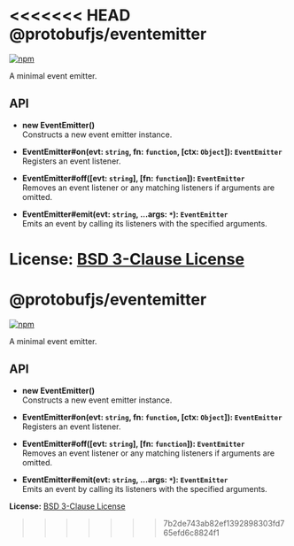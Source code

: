 <<<<<<< HEAD
@protobufjs/eventemitter
========================
[![npm](https://img.shields.io/npm/v/@protobufjs/eventemitter.svg)](https://www.npmjs.com/package/@protobufjs/eventemitter)

A minimal event emitter.

API
---

* **new EventEmitter()**<br />
  Constructs a new event emitter instance.

* **EventEmitter#on(evt: `string`, fn: `function`, [ctx: `Object`]): `EventEmitter`**<br />
  Registers an event listener.

* **EventEmitter#off([evt: `string`], [fn: `function`]): `EventEmitter`**<br />
  Removes an event listener or any matching listeners if arguments are omitted.

* **EventEmitter#emit(evt: `string`, ...args: `*`): `EventEmitter`**<br />
  Emits an event by calling its listeners with the specified arguments.

**License:** [BSD 3-Clause License](https://opensource.org/licenses/BSD-3-Clause)
=======
@protobufjs/eventemitter
========================
[![npm](https://img.shields.io/npm/v/@protobufjs/eventemitter.svg)](https://www.npmjs.com/package/@protobufjs/eventemitter)

A minimal event emitter.

API
---

* **new EventEmitter()**<br />
  Constructs a new event emitter instance.

* **EventEmitter#on(evt: `string`, fn: `function`, [ctx: `Object`]): `EventEmitter`**<br />
  Registers an event listener.

* **EventEmitter#off([evt: `string`], [fn: `function`]): `EventEmitter`**<br />
  Removes an event listener or any matching listeners if arguments are omitted.

* **EventEmitter#emit(evt: `string`, ...args: `*`): `EventEmitter`**<br />
  Emits an event by calling its listeners with the specified arguments.

**License:** [BSD 3-Clause License](https://opensource.org/licenses/BSD-3-Clause)
>>>>>>> 7b2de743ab82ef1392898303fd765efd6c8824f1
